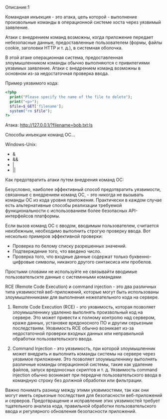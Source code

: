 
Описание:1

Командная инъекция - это атака, цель которой - выполнение произвольные команды в операционной системе хоста через уязвимый заявление.

Атаки с внедрением команд возможны, когда приложение передает небезопасные данные, предоставленные пользователем (формы, файлы cookie, заголовки HTTP и т. д.), в системная оболочка.

В этой атаке операционная система, предоставленная злоумышленником команды обычно выполняются с привилегиями уязвимых заявление. Атаки с внедрением команд возможны в основном из-за недостаточная проверка ввода.


Пример уязвимого кода:

```php
<?php
  print("Please specify the name of the file to delete");
  print("<p>");
  $file=$_GET['filename'];
  system("rm $file");
?>
```


Атака: http://127.0.0.1/?filename=bob.txt;ls


Способы инъекции команд ОС...

Windows-Unix: 

 - & 
 - && 
 - | 
 - ||


Как предотвратить атаки путем внедрения команд ОС:

Безусловно, наиболее эффективный способ предотвратить уязвимости, связанные с внедрением команд ОС, - это никогда не вызывать команды ОС из кода уровня приложения.
Практически в каждом случае есть альтернативные способы реализации требуемой функциональности с использованием более безопасных API-интерфейсов платформы.

Если вызов команд ОС с вводом, вводимым пользователем, считается неизбежным, необходимо выполнить строгую проверку ввода.
Вот несколько примеров эффективной проверки:

  - Проверка по белому списку разрешенных значений.
  - Подтверждение того, что введено число.
  - Проверка того, что входные данные содержат только буквенно-цифровые символы, никакого другого синтаксиса или пробелов.


Простыми словами не используйте не связывайти вводимые пользовательскте данные с системнными командами

RCE (Remote Code Execution) и command injection - это два различных типа уязвимостей веб-приложений, которые могут быть использованы злоумышленниками для выполнения нежелательного кода на сервере.

1. Remote Code Execution (RCE) - это уязвимость, которая позволяет злоумышленнику удаленно выполнять произвольный код на сервере. Это может привести к полному контролю над сервером, краже данных, установке вредоносного ПО и другим серьезным последствиям. Уязвимость RCE обычно возникает из-за недостаточной проверки входных данных или неправильной обработки пользовательского ввода.

2. Command Injection - это уязвимость, при которой злоумышленник может внедрить и выполнить команды системы на сервере через уязвимое приложение. Это позволяет злоумышленнику выполнять различные команды операционной системы, такие как удаление файлов, запуск вредоносных скриптов и т. д. Уязвимость command injection обычно возникает при передаче пользовательского ввода в командную строку без должной обработки или фильтрации.

Важно понимать разницу между этими уязвимостями, так как они могут иметь серьезные последствия для безопасности веб-приложений и серверов. Предотвращение и исправление этих уязвимостей требует тщательного анализа кода, правильной обработки пользовательского ввода и регулярного обновления безопасности приложений.